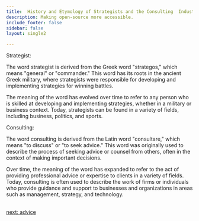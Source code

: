 ```yaml
---
title:  History and Etymology of Strategists and the Consulting  Industry
description: Making open-source more accessible.
include_footer: false
sidebar: false
layout: single2

---
```


<p>
Strategist:

The word strategist is derived from the Greek word "strategos," which means "general" or "commander." This word has its roots in the ancient Greek military, where strategists were responsible for developing and implementing strategies for winning battles.

The meaning of the word has evolved over time to refer to any person who is skilled at developing and implementing strategies, whether in a military or business context. Today, strategists can be found in a variety of fields, including business, politics, and sports.

Consulting:

The word consulting is derived from the Latin word "consultare," which means "to discuss" or "to seek advice." This word was originally used to describe the process of seeking advice or counsel from others, often in the context of making important decisions.

Over time, the meaning of the word has expanded to refer to the act of providing professional advice or expertise to clients in a variety of fields. Today, consulting is often used to describe the work of firms or individuals who provide guidance and support to businesses and organizations in areas such as management, strategy, and technology.

<br>
<a href="https://workdojos.com/strategists/advice">next: advice</a>
<br>
</p>
